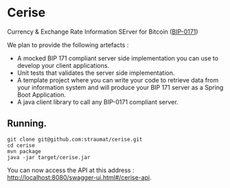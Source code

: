 # Cerise
Currency &amp; Exchange Rate Information SErver for Bitcoin ([BIP-0171](https://github.com/bitcoin/bips/blob/master/bip-0171.mediawiki))

We plan to provide the following artefacts : 
 * A mocked BIP 171 compliant server side implementation you can use to develop your client applications.
 * Unit tests that validates the server side implementation.
 * A template project where you can write your code to retrieve data from your information system and will produce your BIP 171 server as a Spring Boot Application.
 * A java client library to call any BIP-0171 compliant server.
 
## Running.
```
git clone git@github.com:straumat/cerise.git
cd cerise
mvn package
java -jar target/cerise.jar
```

You can now access the API at this address : [http://localhost:8080/swagger-ui.html#/cerise-api](http://localhost:8080/swagger-ui.html#/cerise-api).

